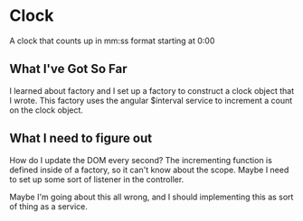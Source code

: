 # Clock

A clock that counts up in mm:ss format starting at 0:00

## What I've Got So Far

I learned about factory and I set up a factory to construct a clock object that I wrote. This factory uses the angular $interval service to increment a count on the clock object.

## What I need to figure out

How do I update the DOM every second? The incrementing function is defined inside of a factory, so it can't know about the scope. Maybe I need to set up some sort of listener in the controller.

Maybe I'm going about this all wrong, and I should implementing this as sort of thing as a service.